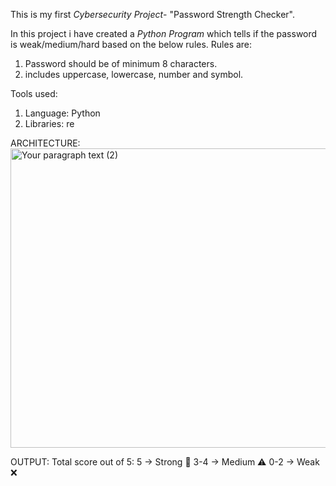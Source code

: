 This is my first *Cybersecurity Project*- "Password Strength Checker". 

In this project i have created a *Python Program* which tells if the password is weak/medium/hard based on the below rules. 
Rules are:
1)  Password should be of minimum 8 characters.
2)  includes uppercase, lowercase, number and symbol.

Tools used:
1) Language: Python
2) Libraries: re 

ARCHITECTURE:
<img width="1182" height="479" alt="Your paragraph text (2)" src="https://github.com/user-attachments/assets/db9f911e-7afe-4fc3-92ae-7ed5ae22a280" />

OUTPUT:
Total score out of 5:
5 → Strong 💪
3-4 → Medium ⚠️
0-2 → Weak ❌
